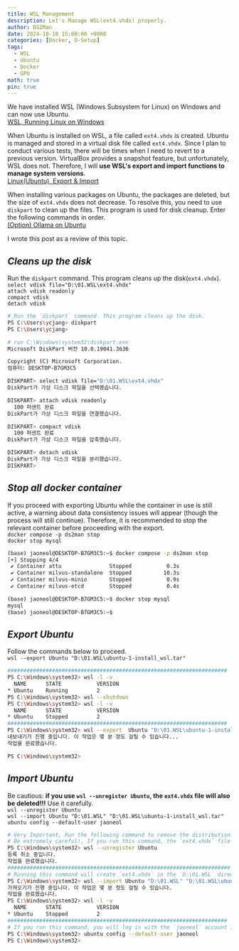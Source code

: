 ```yaml
---
title: WSL Management
description: Let's Manage WSL(ext4.vhdx) properly.
author: DS2Man
date: 2024-10-10 15:00:00 +0000
categories: [Docker, D-Setup]
tags:
  - WSL
  - Ubuntu
  - Docker
  - GPU
math: true
pin: true
---
```


We have installed WSL (Windows Subsystem for Linux) on Windows and can now use Ubuntu.    
[WSL, Running Linux on Windows](/posts/Docker-Setup1)
    
When Ubuntu is installed on WSL, a file called `ext4.vhdx` is created. Ubuntu is managed and stored in a virtual disk file called `ext4.vhdx`. Since I plan to conduct various tests, there will be times when I need to revert to a previous version. VirtualBox provides a snapshot feature, but unfortunately, WSL does not. Therefore, I will **use WSL's export and import functions to manage system versions**.    
[Linux(Ubuntu), Export & Import](/posts/Docker-Setup2)
    
When installing various packages on Ubuntu, the packages are deleted, but the size of `ext4.vhdx` does not decrease. To resolve this, you need to use `diskpart` to clean up the files. This program is used for disk cleanup. Enter the following commands in order.    
[(Option) Ollama on Ubuntu](/posts/Docker-Setup7)

I wrote this post as a review of this topic.

<!--
- 우리는 Windows에 WSL(Windows Subsystem for Linux)를 설치하고, Ubuntu를 사용할 수 있게 되었다. [WSL, Running Linux on Windows](/posts/Docker-Setup1)   
-WSL에 Ubuntu를 설치하고 나면 생성되는 파일이 ext4.vhdx 라는 파일이다. Ubuntu is managed and stored in a virtual disk file called `ext4.vhdx`. Since I plan to conduct various tests, there will be times when I need to revert to a previous version. VirtualBox provides a snapshot feature, but unfortunately, WSL does not.Therefore, I will **use WSL's export and import functions to manage system versions**. [Linux(Ubuntu), Export & Import](/posts/Docker-Setup2)   
- When install  various packages on Ubuntu, the packages are deleted, but the size of `ext4.vhdx` does not decrease. To resolve this, you need to use `diskpart` to clean up the files. This program is used for disk cleanup. Enter the following commands in order. [(Option) Ollama on Ubuntu](/posts/Docker-Setup7)    
-->

## *Cleans up the disk*

Run the `diskpart` command. This program cleans up the disk(`ext4.vhdx`).    
`select vdisk file="D:\01.WSL\ext4.vhdx"`   
`attach vdisk readonly`   
`compact vdisk`   
`detach vdisk`   

```bash
# Run the `diskpart` command. This program cleans up the disk.
PS C:\Users\ycjang> diskpart
PS C:\Users\ycjang>

# run C:\Windows\system32\diskpart.exe
Microsoft DiskPart 버전 10.0.19041.3636

Copyright (C) Microsoft Corporation.
컴퓨터: DESKTOP-B7GM3C5

DISKPART> select vdisk file="D:\01.WSL\ext4.vhdx"
DiskPart가 가상 디스크 파일을 선택했습니다.

DISKPART> attach vdisk readonly
  100 퍼센트 완료
DiskPart가 가상 디스크 파일을 연결했습니다.

DISKPART> compact vdisk
  100 퍼센트 완료
DiskPart가 가상 디스크 파일을 압축했습니다.

DISKPART> detach vdisk
DiskPart가 가상 디스크 파일을 분리했습니다.
DISKPART>
```

## *Stop all docker container*

If you proceed with exporting Ubuntu while the container in use is still active, a warning about data consistency issues will appear (though the process will still continue). Therefore, it is recommended to stop the relevant container before proceeding with the export.    
`docker compose -p ds2man stop`   
`docker stop mysql`   

```bash
(base) jaoneol@DESKTOP-B7GM3C5:~$ docker compose -p ds2man stop
[+] Stopping 4/4
 ✔ Container attu               Stopped           0.3s
 ✔ Container milvus-standalone  Stopped          10.3s
 ✔ Container milvus-minio       Stopped           0.9s
 ✔ Container milvus-etcd        Stopped           0.4s

(base) jaoneol@DESKTOP-B7GM3C5:~$ docker stop mysql
mysql
(base) jaoneol@DESKTOP-B7GM3C5:~$
```

## *Export Ubuntu*

Follow the commands below to proceed.     
`wsl --export Ubuntu "D:\01.WSL\ubuntu-1-install_wsl.tar"`  

```bash
#####################################################################
PS C:\Windows\system32> wsl -l -v
  NAME      STATE           VERSION
* Ubuntu    Running         2
PS C:\Windows\system32> wsl --shutdown
PS C:\Windows\system32> wsl -l -v
  NAME      STATE           VERSION
* Ubuntu    Stopped         2
#####################################################################
PS C:\Windows\system32> wsl --export  Ubuntu "D:\01.WSL\ubuntu-1-install_wsl.tar"
내보내기가 진행 중입니다. 이 작업은 몇 분 정도 걸릴 수 있습니다...
작업을 완료했습니다.

PS C:\Windows\system32>
```

## *Import Ubuntu*

Be cautious: **if you use `wsl --unregister Ubuntu`, the `ext4.vhdx` file will also be deleted!!!** Use it carefully.    
`wsl --unregister Ubuntu`  
`wsl --import Ubuntu "D:\01.WSL" "D:\01.WSL\ubuntu-1-install_wsl.tar"`  
`ubuntu config --default-user jaoneol`

```bash
# Very Important, Run the following command to remove the distribution.
# Be extremely careful!, If you run this command, the `ext4.vhdx` file will also be deleted!!!
PS C:\Windows\system32> wsl --unregister Ubuntu
등록 취소 중입니다.
작업을 완료했습니다.
######################################################################
# Running this command will create `ext4.vhdx` in the `D:\01.WSL` directory.
PS C:\Windows\system32> wsl --import Ubuntu "D:\01.WSL" "D:\01.WSL\ubuntu-1-install_wsl.tar"
가져오기가 진행 중입니다. 이 작업은 몇 분 정도 걸릴 수 있습니다.
작업을 완료했습니다.
PS C:\Windows\system32> wsl -l -v
  NAME      STATE           VERSION
* Ubuntu    Stopped         2
#####################################################################
# If you run this command, you will log in with the `jaoneol` account instead of the root account when accessing Ubuntu.
PS C:\Windows\system32> ubuntu config --default-user jaoneol
PS C:\Windows\system32>
```